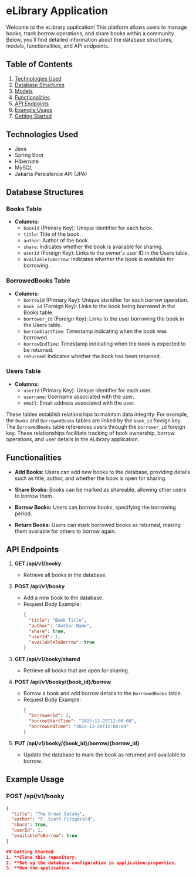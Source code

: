 # eLibrary Application

Welcome to the eLibrary application! This platform allows users to manage books, track borrow operations, and share books within a community. Below, you'll find detailed information about the database structures, models, functionalities, and API endpoints.

## Table of Contents

1. [Technologies Used](#technologies-used)
2. [Database Structures](#database-structures)
3. [Models](#models)
4. [Functionalities](#functionalities)
5. [API Endpoints](#api-endpoints)
6. [Example Usage](#example-usage)
7. [Getting Started](#getting-started)


## Technologies Used

- Java
- Spring Boot
- Hibernate
- MySQL
- Jakarta Persistence API (JPA)

## Database Structures

### Books Table

- **Columns:**
  - `bookId` (Primary Key): Unique identifier for each book.
  - `title`: Title of the book.
  - `author`: Author of the book.
  - `share`: Indicates whether the book is available for sharing.
  - `userId` (Foreign Key): Links to the owner's user ID in the Users table.
  - `AvailableToBorrow`: Indicates whether the book is available for borrowing.

### BorrowedBooks Table

- **Columns:**
  - `borrowId` (Primary Key): Unique identifier for each borrow operation.
  - `book_id` (Foreign Key): Links to the book being borrowed in the Books table.
  - `borrower_id` (Foreign Key): Links to the user borrowing the book in the Users table.
  - `borrowStartTime`: Timestamp indicating when the book was borrowed.
  - `borrowEndTime`: Timestamp indicating when the book is expected to be returned.
  - `returned`: Indicates whether the book has been returned.

### Users Table

- **Columns:**
  - `userId` (Primary Key): Unique identifier for each user.
  - `username`: Username associated with the user.
  - `email`: Email address associated with the user.

These tables establish relationships to maintain data integrity. For example, the `Books` and `BorrowedBooks` tables are linked by the `book_id` foreign key. The `BorrowedBooks` table references users through the `borrower_id` foreign key. These relationships facilitate tracking of book ownership, borrow operations, and user details in the eLibrary application.

## Functionalities

- **Add Books:** Users can add new books to the database, providing details such as title, author, and whether the book is open for sharing.

- **Share Books:** Books can be marked as shareable, allowing other users to borrow them.

- **Borrow Books:** Users can borrow books, specifying the borrowing period.

- **Return Books:** Users can mark borrowed books as returned, making them available for others to borrow again.

## API Endpoints

1. **GET /api/v1/booky**
   - Retrieve all books in the database.

2. **POST /api/v1/booky**
   - Add a new book to the database.
   - Request Body Example:
     ```json
     {
       "title": "Book Title",
       "author": "Author Name",
       "share": true,
       "userId": 1,
       "availableToBorrow": true
     }
     ```

3. **GET /api/v1/booky/shared**
   - Retrieve all books that are open for sharing.

4. **POST /api/v1/booky/{book_id}/borrow**
   - Borrow a book and add borrow details to the `BorrowedBooks` table.
   - Request Body Example:
     ```json
     {
       "borrowerId": 2,
       "borrowStartTime": "2023-12-25T12:00:00",
       "borrowEndTime": "2023-12-28T12:00:00"
     }
     ```

5. **PUT /api/v1/booky/{book_id}/borrow/{borrow_id}**
   - Update the database to mark the book as returned and available to borrow.

## Example Usage

### POST /api/v1/booky

```json
{
  "title": "The Great Gatsby",
  "author": "F. Scott Fitzgerald",
  "share": true,
  "userId": 1,
  "availableToBorrow": true
}

## Getting Started
1. **Clone this repository.
2. **Set up the database configuration in application.properties.
3. **Run the application.
